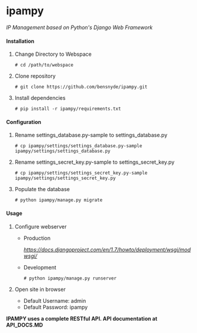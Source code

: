 ipampy
======

_IP Management based on Python's Django Web Framework_

#### Installation

1. Change Directory to Webspace

    ```
    # cd /path/to/webspace
    ```

2. Clone repository

    ```
    # git clone https://github.com/bensnyde/ipampy.git
    ```

3. Install dependencies

    ```
    # pip install -r ipampy/requirements.txt
    ```

#### Configuration

1. Rename settings_database.py-sample to settings_database.py

    ```
    # cp ipampy/settings/settings_database.py-sample ipampy/settings/settings_database.py
    ```

2. Rename settings_secret_key.py-sample to settings_secret_key.py

	```
	# cp ipampy/settings/settings_secret_key.py-sample ipampy/settings/settings_secret_key.py
	```

3. Populate the database

    ```
    # python ipampy/manage.py migrate
    ```

#### Usage

1. Configure webserver
	* Production

	    _https://docs.djangoproject.com/en/1.7/howto/deployment/wsgi/modwsgi/_

	* Development

		```
		# python ipampy/manage.py runserver
		```

2. Open site in browser
	* Default Username: admin
	* Default Password: ipampy

**IPAMPY uses a complete RESTful API. API documentation at API_DOCS.MD**